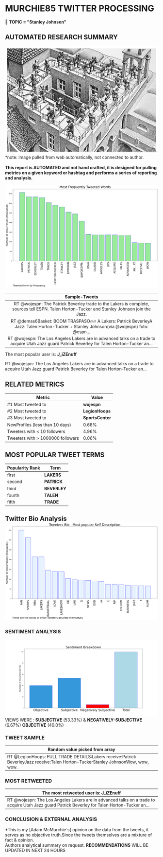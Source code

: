# MURCHIE85 TWITTER PROCESSING 
&#x1F34E; **TOPIC = "Stanley Johnson"**

## AUTOMATED RESEARCH SUMMARY

![image](assets/2022-08-25hashtagImage.png)*note: Image pulled from web automatically, not connected to author.
<br></br>
<b> This report is AUTOMATED and not hand crafted, it is designed for pulling metrics on a given keyword or hashtag and performs a series of reporting and analysis.</b>



![image](assets/2022-08-25TWEETS.png)



|                **Sample-Tweets**        |
| :-------------: |
| RT @wojespn: The Patrick Beverley trade to the Lakers is complete, sources tell ESPN. Talen Horton-Tucker and Stanley Johnson join the Jazz. |
| RT @demas6Basket: BOOM TRASPASO🔥🔥 A Lakers: Patrick BeverleyA Jazz: Talen Horton-Tucker + Stanley Johnson(via @wojespn) foto: @espn… |
| RT @wojespn: The Los Angeles Lakers are in advanced talks on a trade to acquire Utah Jazz guard Patrick Beverley for Talen Horton-Tucker an… |

The most popular user is: **J_iZEnuff**
<div class="alert alert-block alert-danger"> RT @wojespn: The Los Angeles Lakers are in advanced talks on a trade to acquire Utah Jazz guard Patrick Beverley for Talen Horton-Tucker an…</div>

## RELATED METRICS<br>
| Metric | Value |
| ------------- | ------------- |
| #1 Most tweeted to  | **wojespn** |
| #2 Most tweeted to  | **LegionHoops** |
| #3 Most tweeted to  | **SportsCenter** |
| NewProfiles (less than 10 days) | 0.68%  |
| Tweeters with < 10 followers  | 4.96%|
| Tweeters with > 1000000 followers  | 0.06%  |



## MOST POPULAR TWEET TERMS 


| Popularity Rank  | Term |
| ------------- | ------------- |
| first  | **LAKERS**  |
| second  | **PATRICK**  |
| third  | **BEVERLEY** |
| fourth  | **TALEN**  |
| fifth  | **TRADE**  |


## Twitter Bio Analysis![image](assets/2022-08-25BIO.png)
### SENTIMENT ANALYSIS
![image](assets/2022-08-25sentiment.png)
VIEWS WERE : **SUBJECTIVE**  (53.33%) & **NEGATIVELY-SUBJECTIVE** (6.67%) **OBJECTIVE** (40.0%)

### TWEET SAMPLE 
| Random value picked from array |
| ------------- |
|RT @LegionHoops: FULL TRADE DETAILS:Lakers receive:Patrick BeverleyJazz receive:Talen Horton-TuckerStanley JohnsonWow, wow, wow. |

### MOST RETWEETED 

| The most retweeted user is: **J_iZEnuff**  |
| ------------- |
| RT @wojespn: The Los Angeles Lakers are in advanced talks on a trade to acquire Utah Jazz guard Patrick Beverley for Talen Horton-Tucker an… |

### CONCLUSION & EXTERNAL ANALYSIS

*This is my [Adam McMurchie`s] opinion on the data from the tweets, it serves as no objective truth.Since the tweets themselves are a mixture of fact & opinion.<br>
Authors analytical summary on request.
**RECOMMENDATIONS** WILL BE UPDATED IN NEXT  24 HOURS <br>